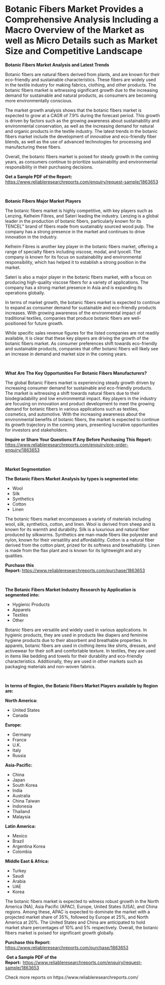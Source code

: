 <p><h1>Botanic Fibers Market Provides a Comprehensive Analysis Including a Macro Overview of the Market as well as Micro Details such as Market Size and Competitive Landscape</h1></p><p><strong>Botanic Fibers Market Analysis and Latest Trends</strong></p>
<p><p>Botanic fibers are natural fibers derived from plants, and are known for their eco-friendly and sustainable characteristics. These fibers are widely used in the textile industry for making fabrics, clothing, and other products. The botanic fibers market is witnessing significant growth due to the increasing demand for sustainable and natural products, as consumers are becoming more environmentally conscious.</p><p>The market growth analysis shows that the botanic fibers market is expected to grow at a CAGR of 7.9% during the forecast period. This growth is driven by factors such as the growing awareness about sustainability and environmental conservation, as well as the increasing demand for natural and organic products in the textile industry. The latest trends in the botanic fibers market include the development of innovative and eco-friendly fiber blends, as well as the use of advanced technologies for processing and manufacturing these fibers.</p><p>Overall, the botanic fibers market is poised for steady growth in the coming years, as consumers continue to prioritize sustainability and environmental responsibility in their purchasing decisions.</p></p>
<p><strong>Get a Sample PDF of the Report:&nbsp;</strong> <a href="https://www.reliableresearchreports.com/enquiry/request-sample/1863653">https://www.reliableresearchreports.com/enquiry/request-sample/1863653</a></p>
<p>&nbsp;</p>
<p><strong>Botanic Fibers Major Market Players</strong></p>
<p><p>The botanic fibers market is highly competitive, with key players such as Lenzing, Kelheim Fibres, and Sateri leading the industry. Lenzing is a global leader in the production of botanic fibers, particularly known for its TENCEL™ brand of fibers made from sustainably sourced wood pulp. The company has a strong presence in the market and continues to drive innovation in the industry.</p><p>Kelheim Fibres is another key player in the botanic fibers market, offering a range of specialty fibers including viscose, modal, and lyocell. The company is known for its focus on sustainability and environmental responsibility, which has helped it to establish a strong position in the market.</p><p>Sateri is also a major player in the botanic fibers market, with a focus on producing high-quality viscose fibers for a variety of applications. The company has a strong market presence in Asia and is expanding its operations globally.</p><p>In terms of market growth, the botanic fibers market is expected to continue to expand as consumer demand for sustainable and eco-friendly products increases. With growing awareness of the environmental impact of traditional textiles, companies that produce botanic fibers are well-positioned for future growth.</p><p>While specific sales revenue figures for the listed companies are not readily available, it is clear that these key players are driving the growth of the botanic fibers market. As consumer preferences shift towards eco-friendly and sustainable products, companies that offer botanic fibers will likely see an increase in demand and market size in the coming years.</p></p>
<p>&nbsp;</p>
<p><strong>What Are The Key Opportunities For Botanic Fibers Manufacturers?</strong></p>
<p><p>The global Botanic Fibers market is experiencing steady growth driven by increasing consumer demand for sustainable and eco-friendly products. The market is witnessing a shift towards natural fibers due to their biodegradability and low environmental impact. Key players in the industry are focusing on innovation and product development to meet the growing demand for botanic fibers in various applications such as textiles, cosmetics, and automotive. With the increasing awareness about the environmental benefits of botanic fibers, the market is expected to continue its growth trajectory in the coming years, presenting lucrative opportunities for investors and stakeholders.</p></p>
<p><strong>Inquire or Share Your Questions If Any Before Purchasing This Report:</strong> <a href="https://www.reliableresearchreports.com/enquiry/pre-order-enquiry/1863653">https://www.reliableresearchreports.com/enquiry/pre-order-enquiry/1863653</a></p>
<p>&nbsp;</p>
<p><strong>Market Segmentation</strong></p>
<p><strong>The Botanic Fibers Market Analysis by types is segmented into:</strong></p>
<p><ul><li>Wool</li><li>Silk</li><li>Synthetics</li><li>Cotton</li><li>Linen</li></ul></p>
<p><p>The botanic fibers market encompasses a variety of materials including wool, silk, synthetics, cotton, and linen. Wool is derived from sheep and is known for its warmth and durability. Silk is a luxurious and natural fiber produced by silkworms. Synthetics are man-made fibers like polyester and nylon, known for their versatility and affordability. Cotton is a natural fiber derived from the cotton plant, prized for its softness and breathability. Linen is made from the flax plant and is known for its lightweight and airy qualities.</p></p>
<p><strong>Purchase this Report:&nbsp;</strong><a href="https://www.reliableresearchreports.com/purchase/1863653">https://www.reliableresearchreports.com/purchase/1863653</a></p>
<p>&nbsp;</p>
<p><strong>The Botanic Fibers Market Industry Research by Application is segmented into:</strong></p>
<p><ul><li>Hygienic Products</li><li>Apparels</li><li>Textiles</li><li>Other</li></ul></p>
<p><p>Botanic fibers are versatile and widely used in various applications. In hygienic products, they are used in products like diapers and feminine hygiene products due to their absorbent and breathable properties. In apparels, botanic fibers are used in clothing items like shirts, dresses, and activewear for their soft and comfortable texture. In textiles, they are used in items like bedding and towels for their durability and eco-friendly characteristics. Additionally, they are used in other markets such as packaging materials and non-woven fabrics.</p></p>
<p>&nbsp;</p>
<p><strong>In terms of Region, the Botanic Fibers Market Players available by Region are:</strong></p>
<p>
    <p> <strong> North America: </strong>
        <ul>
            <li>United States</li>
            <li>Canada</li>
        </ul>
        </p> 
    <p> <strong> Europe: </strong>
        <ul>
            <li>Germany</li>
            <li>France</li>
            <li>U.K.</li>
            <li>Italy</li>
            <li>Russia</li>
        </ul>
        </p> 
    <p> <strong> Asia-Pacific: </strong>
        <ul>
            <li>China</li>
            <li>Japan</li>
            <li>South Korea</li>
            <li>India</li>
            <li>Australia</li>
            <li>China Taiwan</li>
            <li>Indonesia</li>
            <li>Thailand</li>
            <li>Malaysia</li>
        </ul>
        </p> 
    <p> <strong> Latin America: </strong>
        <ul>
            <li>Mexico</li>
            <li>Brazil</li>
            <li>Argentina Korea</li>
            <li>Colombia</li>
        </ul>
        </p> 
    <p> <strong> Middle East & Africa: </strong>
        <ul>
            <li>Turkey</li>
            <li>Saudi</li>
            <li>Arabia</li>
            <li>UAE</li>
            <li>Korea</li>
        </ul>
    </p>
    </p>
<p><p>The botanic fibers market is expected to witness robust growth in the North America (NA), Asia Pacific (APAC), Europe, United States (USA), and China regions. Among these, APAC is expected to dominate the market with a projected market share of 35%, followed by Europe at 25%, and North America at 20%. The United States and China are anticipated to hold market share percentages of 10% and 5% respectively. Overall, the botanic fibers market is poised for significant growth globally.</p></p>
<p><strong>Purchase this Report: </strong><a href="https://www.reliableresearchreports.com/purchase/1863653">https://www.reliableresearchreports.com/purchase/1863653</a></p>
<p>&nbsp;<strong>Get a Sample PDF of the Report:&nbsp;&nbsp;</strong><a href="https://www.reliableresearchreports.com/enquiry/request-sample/1863653">https://www.reliableresearchreports.com/enquiry/request-sample/1863653</a></p>
<p><strong></strong></p>
<p>Check more reports on https://www.reliableresearchreports.com/</p>